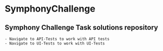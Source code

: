 # SymphonyChallenge

## Symphony Challenge Task solutions repository
    - Navigate to API-Tests to work with API tests
    - Navigate to UI-Tests to work with UI-Tests
